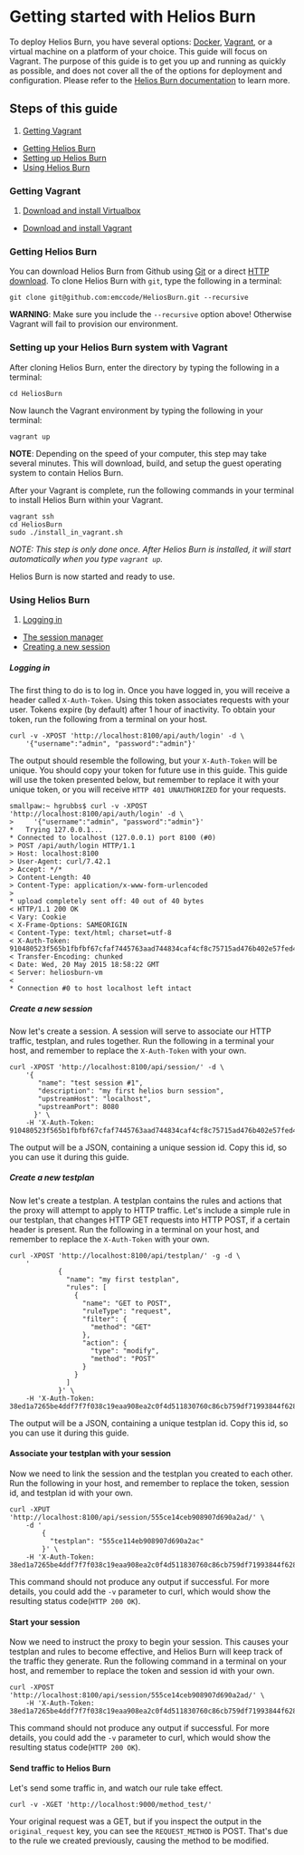 # Getting started with Helios Burn

To deploy Helios Burn, you have several options: [Docker](https://www.docker.com), [Vagrant](https://www.vagrantup.com/), or a virtual machine on a platform of your choice. This guide will focus on Vagrant. The purpose of this guide is to get you up and running as quickly as possible, and does not cover all the of the options for deployment and configuration. Please refer to the [Helios Burn documentation](../) to learn more.

## Steps of this guide

1. [Getting Vagrant](#getting-vagrant)
*  [Getting Helios Burn](#getting-helios-burn)
*  [Setting up Helios Burn](#setting-up-your-helios-burn-system-with-vagrant)
*  [Using Helios Burn](#using-helios-burn)

### Getting Vagrant

1. [Download and install Virtualbox](https://www.virtualbox.org/wiki/Downloads)
*  [Download and install Vagrant](http://www.vagrantup.com/downloads.html)

### Getting Helios Burn

You can download Helios Burn from Github using [Git](https://github.com/emccode/HeliosBurn/archive/master.zip) or a direct [HTTP download](https://github.com/emccode/HeliosBurn/archive/master.zip). To clone Helios Burn with `git`, type the following in a terminal:

```
git clone git@github.com:emccode/HeliosBurn.git --recursive
```
__WARNING__: Make sure you include the `--recursive` option above! Otherwise Vagrant will fail to provision our environment.

### Setting up your Helios Burn system with Vagrant

After cloning Helios Burn, enter the directory by typing the following in a terminal:

```
cd HeliosBurn
```

Now launch the Vagrant environment by typing the following in your terminal:

```
vagrant up
```
__NOTE__: Depending on the speed of your computer, this step may take several minutes. This will download, build, and setup the guest operating system to contain Helios Burn.

After your Vagrant is complete, run the following commands in your terminal to install Helios Burn within your Vagrant.

```
vagrant ssh
cd HeliosBurn
sudo ./install_in_vagrant.sh
```
*NOTE: This step is only done once. After Helios Burn is installed, it will start automatically when you type `vagrant up`.*

Helios Burn is now started and ready to use.

### Using Helios Burn

1. [Logging in](#logging-in)
*  [The session manager](#the-session-manager)
*  [Creating a new session](#creating-a-new-session)

##### Logging in
The first thing to do is to log in. Once you have logged in, you will receive a header called `X-Auth-Token`. Using this token associates requests with your user. Tokens expire (by default) after 1 hour of inactivity. To obtain your token, run the following from a terminal on your host.

    curl -v -XPOST 'http://localhost:8100/api/auth/login' -d \
        '{"username":"admin", "password":"admin"}'

The output should resemble the following, but your `X-Auth-Token` will be unique. You should copy your token for future use in this guide. This guide will use the token presented below, but remember to replace it with your unique token, or you will receive `HTTP 401 UNAUTHORIZED` for your requests.

    smallpaw:~ hgrubbs$ curl -v -XPOST 'http://localhost:8100/api/auth/login' -d \
    >     '{"username":"admin", "password":"admin"}'
    *   Trying 127.0.0.1...
    * Connected to localhost (127.0.0.1) port 8100 (#0)
    > POST /api/auth/login HTTP/1.1
    > Host: localhost:8100
    > User-Agent: curl/7.42.1
    > Accept: */*
    > Content-Length: 40
    > Content-Type: application/x-www-form-urlencoded
    > 
    * upload completely sent off: 40 out of 40 bytes
    < HTTP/1.1 200 OK
    < Vary: Cookie
    < X-Frame-Options: SAMEORIGIN
    < Content-Type: text/html; charset=utf-8
    < X-Auth-Token: 910480523f565b1fbfbf67cfaf7445763aad744834caf4cf8c75715ad476b402e57fed4f6ea350d4fc72502aa550393aa4430d0908a75e0f7efb2772dca8dfe9
    < Transfer-Encoding: chunked
    < Date: Wed, 20 May 2015 18:58:22 GMT
    < Server: heliosburn-vm
    < 
    * Connection #0 to host localhost left intact


##### Create a new session

Now let's create a session. A session will serve to associate our HTTP traffic, testplan, and rules together. Run the following in a terminal your host, and remember to replace the `X-Auth-Token` with your own.

    curl -XPOST 'http://localhost:8100/api/session/' -d \
        '{
           "name": "test session #1", 
           "description": "my first helios burn session",
           "upstreamHost": "localhost",
           "upstreamPort": 8080 
          }' \
        -H 'X-Auth-Token: 910480523f565b1fbfbf67cfaf7445763aad744834caf4cf8c75715ad476b402e57fed4f6ea350d4fc72502aa550393aa4430d0908a75e0f7efb2772dca8dfe9'

The output will be a JSON, containing a unique session id. Copy this id, so you can use it during this guide.

##### Create a new testplan

Now let's create a testplan. A testplan contains the rules and actions that the proxy will attempt to apply to HTTP traffic. Let's include a simple rule in our testplan, that changes HTTP GET requests into HTTP POST, if a certain header is present. Run the following in a terminal on your host, and remember to replace the `X-Auth-Token` with your own.

    curl -XPOST 'http://localhost:8100/api/testplan/' -g -d \
        '
                {
                  "name": "my first testplan",
                  "rules": [
                    {
                      "name": "GET to POST",
                      "ruleType": "request",
                      "filter": {
                        "method": "GET"
                      },
                      "action": {
                        "type": "modify",
                        "method": "POST"
                      }
                    }
                  ]
                }' \
        -H 'X-Auth-Token: 38ed1a7265be4ddf7f7f038c19eaa908ea2c0f4d511830760c86cb759df71993844f6288a60469ff838a024992da3cd205b407bb7c4f47b4e4a27c765e299a2b'

The output will be a JSON, containing a unique testplan id. Copy this id, so you can use it during this guide.

#### Associate your testplan with your session

Now we need to link the session and the testplan you created to each other. Run the following in your host, and remember to replace the token, session id, and testplan id with your own.

    curl -XPUT 'http://localhost:8100/api/session/555ce14ceb908907d690a2ad/' \
        -d '
            {
              "testplan": "555ce114eb908907d690a2ac"
            }' \
        -H 'X-Auth-Token: 38ed1a7265be4ddf7f7f038c19eaa908ea2c0f4d511830760c86cb759df71993844f6288a60469ff838a024992da3cd205b407bb7c4f47b4e4a27c765e299a2b' 

This command should not produce any output if successful. For more details, you could add the `-v` parameter to curl, which would show the resulting status code(`HTTP 200 OK`).


#### Start your session

Now we need to instruct the proxy to begin your session. This causes your testplan and rules to become effective, and Helios Burn will keep track of the traffic they generate. Run the following command in a terminal on your host, and remember to replace the token and session id with your own.

    curl -XPOST 'http://localhost:8100/api/session/555ce14ceb908907d690a2ad/' \
        -H 'X-Auth-Token: 38ed1a7265be4ddf7f7f038c19eaa908ea2c0f4d511830760c86cb759df71993844f6288a60469ff838a024992da3cd205b407bb7c4f47b4e4a27c765e299a2b' 

This command should not produce any output if successful. For more details, you could add the `-v` parameter to curl, which would show the resulting status code(`HTTP 200 OK`).

#### Send traffic to Helios Burn

Let's send some traffic in, and watch our rule take effect. 

    curl -v -XGET 'http://localhost:9000/method_test/' 

Your original request was a GET, but if you inspect the output in the `original_request` key, you can see the `REQUEST_METHOD` is POST. That's due to the rule we created previously, causing the method to be modified.
